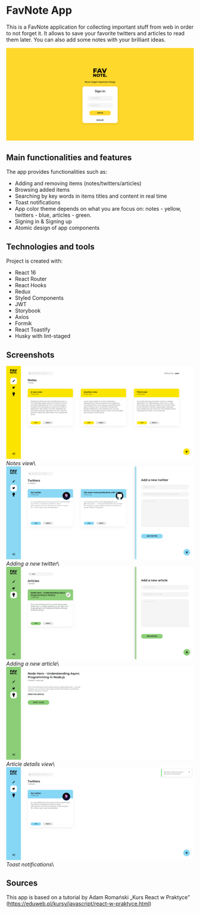 # FavNote App

This is a FavNote application for collecting important stuff from web in order to not forget it. It allows to save your favorite twitters and articles to read them later. You can also add some notes with your brilliant ideas.

![Sing-in view](./screenshots/fv5.png)

## Main functionalities and features

The app provides functionalities such as:

- Adding and removing items (notes/twitters/articles)
- Browsing added items
- Searching by key words in items titles and content in real time
- Toast notifications
- App color theme depends on what you are focus on: notes - yellow, twitters - blue, articles - green.
- Signing in & Signing up
- Atomic design of app components

## Technologies and tools

Project is created with:

- React 16
- React Router
- React Hooks
- Redux
- Styled Components
- JWT
- Storybook
- Axios
- Formik
- React Toastify
- Husky with lint-staged

## Screenshots

![](./screenshots/fv1.png)
_Notes view_\\
![](./screenshots/fv2.png)
_Adding a new twitter_\\
![](./screenshots/fv4.png)
_Adding a new article_\\
![](./screenshots/fv3.png)
_Article details view_\\
![](./screenshots/fv0.png)
_Toast notifications_\\

## Sources

This app is based on a tutorial by Adam Romański „Kurs React w Praktyce” (https://eduweb.pl/kursy/javascript/react-w-praktyce.html)
